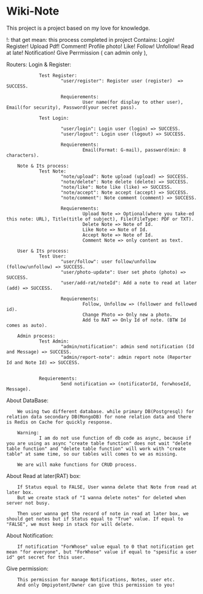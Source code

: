 # Wiki-Note
This project is a project based on my love for knowledge.

!: that get mean: this process completed in project
Contains: 
        Login!
        Register! 
        Upload Pdf!
        Comment!
        Profile photo! 
        Like!
        Follow!
        Unfollow!
        Read at late!
        Notification!
        Give Perrmission ( can admin only ),  



Routers:
        Login & Register:

                Test Register:
                        "user/register": Register user (register)  =>  SUCCESS.

                        Requierements: 
                                User name(for display to other user), Email(for security), Password(your secret pass).
                
                Test Login: 

                        "user/login": Login user (login) => SUCCESS.
                        "user/logout": Login user (logout) => SUCCESS.
                        
                        Requierements: 
                                Email(Format: G-mail), password(min: 8 characters).
        
        Note & Its process:
                Test Note:
                        "note/upload": Note upload (upload) => SUCCESS.
                        "note/delete": Note delete (delete) => SUCCESS.
                        "note/like": Note like (like) => SUCCESS.
                        "note/accept": Note accept (accept) => SUCCESS.
                        "note/comment": Note comment (comment) => SUCCESS.
                
                        Requierements:
                                Upload Note => Optional(where you take-ed this note: URL), Title(title of subject), File(FileType: PDF or TXT).
                                Delete Note => Note of Id.
                                Like Note => Note of Id.
                                Accept Note => Note of Id.
                                Comment Note => only content as text.  
       
        User & Its process: 
                Test User:
                        "user/follow": user follow/unfollow (follow/unfollow) => SUCCESS.
                        "user/photo-update": User set photo (photo) => SUCCESS.
                        "user/add-rat/noteId": Add a note to read at later (add) => SUCCESS.

                        Requierements: 
                                Follow, Unfollow => (follower and followed id).
                                Change Photo => Only new a photo.
                                Add to RAT => Only Id of note. (BTW Id comes as auto).

        Admin process:
                Test Admin:
                        "admin/notification": admin send notification (Id and Message) => SUCCESS.
                        "admin/report-note": admin report note (Reporter Id and Note Id) => SUCCESS.


                Requierements: 
                        Send notification => (notificatorId, forwhoseId, Message).

About DataBase:

        We using two different database. while primary DB(Postgresql) for relation data secondary DB(MongoDB) for none relation data and there is Redis on Cache for quickly response.
        
        Warning: 
                I am do not use function of db code as async, because if you are using as async "create table function" does not wait "delete table function" and "delete table function" will work with "create table" at same time, so our tables will comes to we as missing.

        We are will make functions for CRUD process.  


About Read at later(RAT) box:
       
        If Status equal to FALSE, User wanna delete that Note from read at later box. 
        But we create stack of "I wanna delete notes" for deleted when server not busy.
        
        Then user wanna get the record of note in read at later box, we should get notes but if Status equal to "True" value. If equal to "FALSE", we must keep in stack for will delete.


About Notification: 
        
        If notification "ForWhose" value equal to 0 that notification get mean "for everyone", but "ForWhose" value if equal to "spesific a user id" get secret for this user.

Give permission: 

        This permission for manage Notifications, Notes, user etc.
        And only Ompiyotent/Owner can give this permission to you!